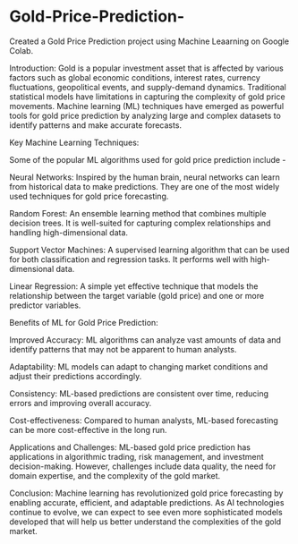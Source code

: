 # Gold-Price-Prediction-

Created a Gold Price Prediction project using Machine Leaarning on Google Colab.

Introduction:
Gold is a popular investment asset that is affected by various factors such as global economic conditions, interest rates, currency fluctuations, geopolitical events, and supply-demand dynamics. Traditional statistical models have limitations in capturing the complexity of gold price movements. Machine learning (ML) techniques have emerged as powerful tools for gold price prediction by analyzing large and complex datasets to identify patterns and make accurate forecasts.

Key Machine Learning Techniques:

Some of the popular ML algorithms used for gold price prediction include -

Neural Networks: Inspired by the human brain, neural networks can learn from historical data to make predictions. They are one of the most widely used techniques for gold price forecasting.

Random Forest: An ensemble learning method that combines multiple decision trees. It is well-suited for capturing complex relationships and handling high-dimensional data.

Support Vector Machines: A supervised learning algorithm that can be used for both classification and regression tasks. It performs well with high-dimensional data.

Linear Regression: A simple yet effective technique that models the relationship between the target variable (gold price) and one or more predictor variables.

Benefits of ML for Gold Price Prediction:

Improved Accuracy: ML algorithms can analyze vast amounts of data and identify patterns that may not be apparent to human analysts.

Adaptability: ML models can adapt to changing market conditions and adjust their predictions accordingly.

Consistency: ML-based predictions are consistent over time, reducing errors and improving overall accuracy.

Cost-effectiveness: Compared to human analysts, ML-based forecasting can be more cost-effective in the long run.

Applications and Challenges:
ML-based gold price prediction has applications in algorithmic trading, risk management, and investment decision-making. However, challenges include data quality, the need for domain expertise, and the complexity of the gold market.

Conclusion:
Machine learning has revolutionized gold price forecasting by enabling accurate, efficient, and adaptable predictions. As AI technologies continue to evolve, we can expect to see even more sophisticated models developed that will help us better understand the complexities of the gold market.
